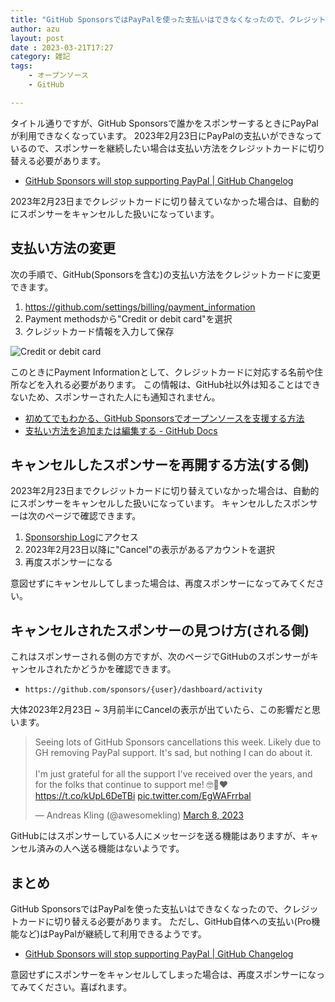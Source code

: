 ```yaml
---
title: "GitHub SponsorsではPayPalを使った支払いはできなくなったので、クレジットカードに切り替える必要があります"
author: azu
layout: post
date : 2023-03-21T17:27
category: 雑記
tags:
    - オープンソース
    - GitHub

---
```


タイトル通りですが、GitHub Sponsorsで誰かをスポンサーするときにPayPalが利用できなくなっています。
2023年2月23日にPayPalの支払いができなっているので、スポンサーを継続したい場合は支払い方法をクレジットカードに切り替える必要があります。

- [GitHub Sponsors will stop supporting PayPal | GitHub Changelog](https://github.blog/changelog/2023-01-23-github-sponsors-will-stop-supporting-paypal/)

2023年2月23日までクレジットカードに切り替えていなかった場合は、自動的にスポンサーをキャンセルした扱いになっています。

## 支払い方法の変更

次の手順で、GitHub(Sponsorsを含む)の支払い方法をクレジットカードに変更できます。

1. https://github.com/settings/billing/payment_information
2. Payment methodsから"Credit or debit card"を選択
3. クレジットカード情報を入力して保存

![Credit or debit card](https://efcl.info/wp-content/uploads/2023/03/21-1679387557.png)

このときにPayment Informationとして、クレジットカードに対応する名前や住所などを入れる必要があります。
この情報は、GitHub社以外は知ることはできないため、スポンサーされた人にも通知されません。

- [初めてでもわかる、GitHub Sponsorsでオープンソースを支援する方法](https://zenn.dev/azu/articles/c48ad63e20ad75)
- [支払い方法を追加または編集する - GitHub Docs](https://docs.github.com/ja/billing/managing-your-github-billing-settings/adding-or-editing-a-payment-method)

## キャンセルしたスポンサーを再開する方法(する側)

2023年2月23日までクレジットカードに切り替えていなかった場合は、自動的にスポンサーをキャンセルした扱いになっています。
キャンセルしたスポンサーは次のページで確認できます。

1. [Sponsorship Log](https://github.com/settings/sponsors-log)にアクセス
2. 2023年2月23日以降に"Cancel"の表示があるアカウントを選択
3. 再度スポンサーになる

意図せずにキャンセルしてしまった場合は、再度スポンサーになってみてください。

## キャンセルされたスポンサーの見つけ方(される側)

これはスポンサーされる側の方ですが、次のページでGitHubのスポンサーがキャンセルされたかどうかを確認できます。

- `https://github.com/sponsors/{user}/dashboard/activity`

大体2023年2月23日 ~ 3月前半にCancelの表示が出ていたら、この影響だと思います。

<blockquote class="twitter-tweet"><p lang="en" dir="ltr">Seeing lots of GitHub Sponsors cancellations this week. Likely due to GH removing PayPal support. It&#39;s sad, but nothing I can do about it.<br><br>I&#39;m just grateful for all the support I&#39;ve received over the years, and for the folks that continue to support me! 🤓🙏❤️ <a href="https://t.co/kUpL6DeTBi">https://t.co/kUpL6DeTBi</a> <a href="https://t.co/EgWAFrrbal">pic.twitter.com/EgWAFrrbal</a></p>&mdash; Andreas Kling (@awesomekling) <a href="https://twitter.com/awesomekling/status/1633407432155181056?ref_src=twsrc%5Etfw">March 8, 2023</a></blockquote> <script async src="https://platform.twitter.com/widgets.js" charset="utf-8"></script> 

GitHubにはスポンサーしている人にメッセージを送る機能はありますが、キャンセル済みの人へ送る機能はないようです。

## まとめ

GitHub SponsorsではPayPalを使った支払いはできなくなったので、クレジットカードに切り替える必要があります。
ただし、GitHub自体への支払い(Pro機能など)はPayPalが継続して利用できるようです。

- [GitHub Sponsors will stop supporting PayPal | GitHub Changelog](https://github.blog/changelog/2023-01-23-github-sponsors-will-stop-supporting-paypal/)

意図せずにスポンサーをキャンセルしてしまった場合は、再度スポンサーになってみてください。喜ばれます。